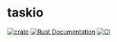 # taskio
[![crate](https://img.shields.io/crates/v/taskio.svg)](https://crates.io/crates/taskio)
[![Rust Documentation](https://img.shields.io/badge/api-rustdoc-blue.svg)](https://docs.rs/taskio)
[![CI](https://github.com/matthunz/taskio/actions/workflows/rust.yml/badge.svg)](https://github.com/matthunz/taskio/actions/workflows/rust.yml)


